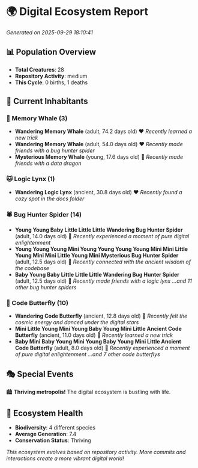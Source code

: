 # 🌍 Digital Ecosystem Report
*Generated on 2025-09-29 18:10:41*

## 📊 Population Overview
- **Total Creatures**: 28
- **Repository Activity**: medium
- **This Cycle**: 0 births, 1 deaths

## 👥 Current Inhabitants

### 🐋 Memory Whale (3)
- **Wandering Memory Whale** (adult, 74.2 days old) ❤️
  *Recently learned a new trick*
- **Wandering Memory Whale** (adult, 54.0 days old) ❤️
  *Recently made friends with a bug hunter spider*
- **Mysterious Memory Whale** (young, 17.6 days old) 💚
  *Recently made friends with a data dragon*

### 🐱 Logic Lynx (1)
- **Wandering Logic Lynx** (ancient, 30.8 days old) ❤️
  *Recently found a cozy spot in the docs folder*

### 🕷️ Bug Hunter Spider (14)
- **Young Young Baby Little Little Little Wandering Bug Hunter Spider** (adult, 14.0 days old) 💚
  *Recently experienced a moment of pure digital enlightenment*
- **Young Young Young Mini Young Young Young Young Mini Mini Little Young Mini Mini Little Young Mini Mysterious Bug Hunter Spider** (adult, 12.5 days old) 💛
  *Recently connected with the ancient wisdom of the codebase*
- **Baby Young Baby Little Little Little Wandering Bug Hunter Spider** (adult, 12.5 days old) 💚
  *Recently made friends with a logic lynx*
  *...and 11 other bug hunter spiders*

### 🦋 Code Butterfly (10)
- **Wandering Code Butterfly** (ancient, 12.8 days old) 💛
  *Recently felt the cosmic energy and danced under the digital stars*
- **Mini Little Young Mini Young Baby Young Mini Little Ancient Code Butterfly** (ancient, 11.0 days old) 💛
  *Recently learned a new trick*
- **Baby Mini Baby Young Mini Young Baby Young Mini Little Ancient Code Butterfly** (adult, 8.0 days old) 💚
  *Recently experienced a moment of pure digital enlightenment*
  *...and 7 other code butterflys*

## 🎭 Special Events

🏙️ **Thriving metropolis!** The digital ecosystem is bustling with life.

## 🔬 Ecosystem Health
- **Biodiversity**: 4 different species
- **Average Generation**: 7.4
- **Conservation Status**: Thriving

*This ecosystem evolves based on repository activity. More commits and interactions create a more vibrant digital world!*